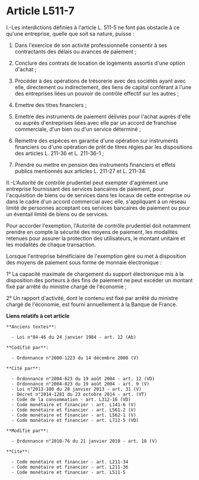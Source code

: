 # Article L511-7

I.-Les interdictions définies à l'article L. 511-5 ne font pas obstacle à ce qu'une entreprise, quelle que soit sa nature,
puisse : 

1. Dans l'exercice de son activité professionnelle consentir à ses contractants des délais ou avances de paiement ; 

2. Conclure des contrats de location de logements assortis d'une option d'achat ; 

3. Procéder à des opérations de trésorerie avec des sociétés ayant avec elle, directement ou indirectement, des liens de
capital conférant à l'une des entreprises liées un pouvoir de contrôle effectif sur les autres ; 

4. Emettre des titres financiers ; 

5. Emettre des instruments de paiement délivrés pour l'achat auprès d'elle ou auprès d'entreprises liées avec elle par un
accord de franchise commerciale, d'un bien ou d'un service déterminé ; 

6. Remettre des espèces en garantie d'une opération sur instruments financiers ou d'une opération de prêt de titres régies
par les dispositions des articles L. 211-36 et L. 211-36-1 ; 

7. Prendre ou mettre en pension des instruments financiers et effets publics mentionnés aux articles L. 211-27 et L. 211-34. 

II.-L'Autorité de contrôle prudentiel peut exempter d'agrément une entreprise fournissant des services bancaires de paiement,
pour l'acquisition de biens ou de services dans les locaux de cette entreprise ou dans le cadre d'un accord commercial avec
elle, s'appliquant à un réseau limité de personnes acceptant ces services bancaires de paiement ou pour un éventail limité de
biens ou de services. 

Pour accorder l'exemption, l'Autorité de contrôle prudentiel doit notamment prendre en compte la sécurité des moyens de
paiement, les modalités retenues pour assurer la protection des utilisateurs, le montant unitaire et les modalités de chaque
transaction. 

Lorsque l'entreprise bénéficiaire de l'exemption gère ou met à disposition des moyens de paiement sous forme de monnaie
électronique : 

1° La capacité maximale de chargement du support électronique mis à la disposition des porteurs à des fins de paiement ne
peut excéder un montant fixé par arrêté du ministre chargé de l'économie ; 

2° Un rapport d'activité, dont le contenu est fixé par arrêté du ministre chargé de l'économie, est fourni annuellement à la
Banque de France.

**Liens relatifs à cet article**

	**Anciens textes**:

	  - Loi n°84-46 du 24 janvier 1984 - art. 12 (Ab)

	**Codifié par**:

	  - Ordonnance n°2000-1223 du 14 décembre 2000 (V)

	**Cité par**:

	  - Ordonnance n°2004-823 du 19 août 2004 - art. 12 (VD)
	  - Ordonnance n°2004-823 du 19 août 2004 - art. 9 (V)
	  - Loi n°2013-100 du 28 janvier 2013 - art. 31 (V)
	  - Décret n°2014-1281 du 23 octobre 2014 - art. (VT)
	  - Code de la consommation - art. L312-16 (VD)
	  - Code monétaire et financier - art. L141-6 (V)
	  - Code monétaire et financier - art. L561-2 (V)
	  - Code monétaire et financier - art. L562-1 (V)
	  - Code monétaire et financier - art. L712-5 (VD)

	**Modifié par**:

	  - Ordonnance n°2010-76 du 21 janvier 2010 - art. 18 (V)

	**Cite**:

	  - Code monétaire et financier - art. L211-34
	  - Code monétaire et financier - art. L211-36
	  - Code monétaire et financier - art. L511-5
